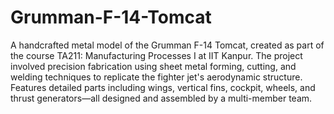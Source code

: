 # Grumman-F-14-Tomcat

A handcrafted metal model of the Grumman F-14 Tomcat, created as part of the course TA211: Manufacturing Processes I at IIT Kanpur. The project involved precision fabrication using sheet metal forming, cutting, and welding techniques to replicate the fighter jet's aerodynamic structure. Features detailed parts including wings, vertical fins, cockpit, wheels, and thrust generators—all designed and assembled by a multi-member team.

